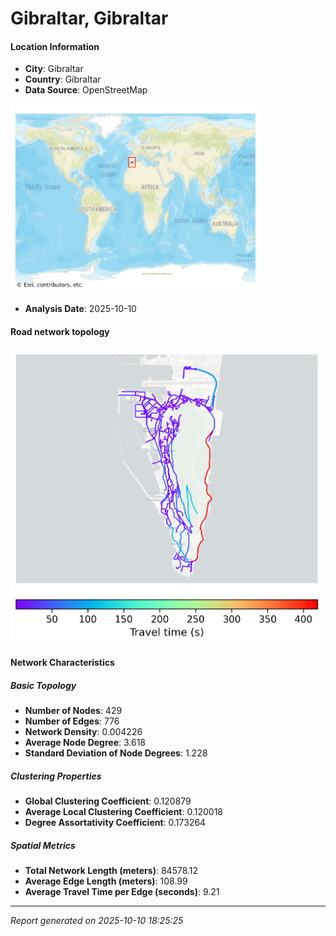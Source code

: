 # Gibraltar, Gibraltar

#### Location Information

- **City**: Gibraltar
- **Country**: Gibraltar
- **Data Source**: OpenStreetMap
<img src="Gibraltar_location.png" alt="Gibraltar Location Map" width="400" />

- **Analysis Date**: 2025-10-10

#### Road network topology

<img src="Gibraltar_network_map.png" alt="Gibraltar Road Network Map" width="500"/>

#### Network Characteristics

##### Basic Topology

- **Number of Nodes**: 429
- **Number of Edges**: 776
- **Network Density**: 0.004226
- **Average Node Degree**: 3.618
- **Standard Deviation of Node Degrees**: 1.228

##### Clustering Properties

- **Global Clustering Coefficient**: 0.120879
- **Average Local Clustering Coefficient**: 0.120018
- **Degree Assortativity Coefficient**: 0.173264

##### Spatial Metrics

- **Total Network Length (meters)**: 84578.12
- **Average Edge Length (meters)**: 108.99
- **Average Travel Time per Edge (seconds)**: 9.21

---
*Report generated on 2025-10-10 18:25:25*
